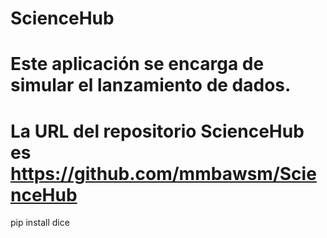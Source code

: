 # ScienceHub

# Este aplicación se encarga de simular el lanzamiento de dados.
# La URL del repositorio ScienceHub es https://github.com/mmbawsm/ScienceHub

pip install dice



